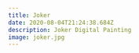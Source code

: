 ```yaml
---
title: Joker
date: 2020-08-04T21:24:38.684Z
description: Joker Digital Painting
image: joker.jpg
---
```

